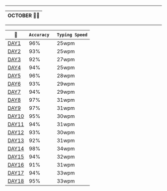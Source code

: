 
-------------------------------------------------------------------------------------------------------------------------

  |  OCTOBER 👨‍💻  |  
  |--------------|  

-------------------------------------------------------------------------------------------------------------------------

|  📆  | `Accuracy `| `Typing Speed` | 
|------|----------|---------------|  
| [DAY1](https://github.com/cleanhand/phase-1-Mayurishinde27/blob/main/Typing%20Speed/Speed/7oct2021.md)  | 96% |25wpm
| [DAY2](https://github.com/cleanhand/phase-1-Mayurishinde27/blob/main/Typing%20Speed/Speed/8oct2021.md)  | 93% |25wpm
| [DAY3](https://github.com/cleanhand/phase-1-Mayurishinde27/blob/main/Typing%20Speed/Speed/9oct2021.md)  | 92% |27wpm
| [DAY4](https://github.com/cleanhand/phase-1-Mayurishinde27/blob/main/Typing%20Speed/Speed/10oct2021.md) | 94% |25wpm
| [DAY5](https://github.com/cleanhand/phase-1-Mayurishinde27/blob/main/Typing%20Speed/Speed/11oct2021.md) | 96% |28wpm
| [DAY6](https://github.com/cleanhand/phase-1-Mayurishinde27/blob/main/Typing%20Speed/Speed/12oct2021.md) | 93% |29wpm
| [DAY7](https://github.com/cleanhand/phase-1-Mayurishinde27/blob/main/Typing%20Speed/Speed/13oct2021.md) | 94% |29wpm
| [DAY8](https://github.com/cleanhand/phase-1-Mayurishinde27/blob/main/Typing%20Speed/Speed/14oct2021.md) | 97% |31wpm
| [DAY9](https://github.com/cleanhand/phase-1-Mayurishinde27/blob/main/Typing%20Speed/Speed/15oct2021.md) | 97% |31wpm
| [DAY10](https://github.com/cleanhand/phase-1-Mayurishinde27/blob/main/Typing%20Speed/Speed/16oct2021.md) | 95% |30wpm
| [DAY11](https://github.com/cleanhand/phase-1-Mayurishinde27/blob/main/Typing%20Speed/Speed/17oct2021.md) | 94% |31wpm
| [DAY12](https://github.com/cleanhand/phase-1-Mayurishinde27/blob/main/Typing%20Speed/Speed/18oct2021.md) | 93% |30wpm
| [DAY13](https://github.com/cleanhand/phase-1-Mayurishinde27/blob/main/Typing%20Speed/Speed/19oct2021.md) | 92% |31wpm
| [DAY14](https://github.com/cleanhand/phase-1-Mayurishinde27/blob/main/Typing%20Speed/Speed/20oct2021.md) | 98% |34wpm
| [DAY15](https://github.com/cleanhand/phase-1-Mayurishinde27/blob/main/Typing%20Speed/Speed/21oct2021.md) | 94% |32wpm
| [DAY16](https://github.com/cleanhand/phase-1-Mayurishinde27/blob/main/Typing%20Speed/Speed/22oct2021.md) | 91% |31wpm
| [DAY17](https://github.com/cleanhand/phase-1-Mayurishinde27/blob/main/Typing%20Speed/Speed/23oct2021.md) | 94% |33wpm
| [DAY18](https://github.com/cleanhand/phase-1-Mayurishinde27/blob/main/Typing%20Speed/Speed/24oct2021.md) | 95% |33wpm




